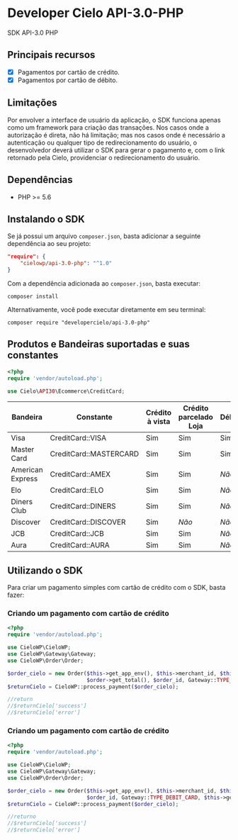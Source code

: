 # Developer Cielo API-3.0-PHP

SDK API-3.0 PHP

## Principais recursos

* [x] Pagamentos por cartão de crédito.
* [x] Pagamentos por cartão de débito.

## Limitações

Por envolver a interface de usuário da aplicação, o SDK funciona apenas como um framework para criação das transações. Nos casos onde a autorização é direta, não há limitação; mas nos casos onde é necessário a autenticação ou qualquer tipo de redirecionamento do usuário, o desenvolvedor deverá utilizar o SDK para gerar o pagamento e, com o link retornado pela Cielo, providenciar o redirecionamento do usuário.

## Dependências

* PHP >= 5.6

## Instalando o SDK

Se já possui um arquivo `composer.json`, basta adicionar a seguinte dependência ao seu projeto:

```json
"require": {
    "cielowp/api-3.0-php": "^1.0"
}
```

Com a dependência adicionada ao `composer.json`, basta executar:

```
composer install
```

Alternativamente, você pode executar diretamente em seu terminal:

```
composer require "developercielo/api-3.0-php"
```

## Produtos e Bandeiras suportadas e suas constantes

```php
<?php
require 'vendor/autoload.php';

use Cielo\API30\Ecommerce\CreditCard;
```

| Bandeira         | Constante              | Crédito à vista | Crédito parcelado Loja | Débito | Voucher |
|------------------|------------------------|-----------------|------------------------|--------|---------|
| Visa             | CreditCard::VISA       | Sim             | Sim                    | Sim    | *Não*   |
| Master Card      | CreditCard::MASTERCARD | Sim             | Sim                    | Sim    | *Não*   |
| American Express | CreditCard::AMEX       | Sim             | Sim                    | *Não*  | *Não*   |
| Elo              | CreditCard::ELO        | Sim             | Sim                    | *Não*  | *Não*   |
| Diners Club      | CreditCard::DINERS     | Sim             | Sim                    | *Não*  | *Não*   |
| Discover         | CreditCard::DISCOVER   | Sim             | *Não*                  | *Não*  | *Não*   |
| JCB              | CreditCard::JCB        | Sim             | Sim                    | *Não*  | *Não*   |
| Aura             | CreditCard::AURA       | Sim             | Sim                    | *Não*  | *Não*   |

## Utilizando o SDK

Para criar um pagamento simples com cartão de crédito com o SDK, basta fazer:

### Criando um pagamento com cartão de crédito

```php
<?php
require 'vendor/autoload.php';

use CieloWP\CieloWP;
use CieloWP\Gateway\Gateway;
use CieloWP\Order\Order;

$order_cielo = new Order($this->get_app_env(), $this->merchant_id, $this->merchant_key,
						 $order->get_total(), $order_id, Gateway::TYPE_CREDIT_CARD);
$returnCielo = CieloWP::process_payment($order_cielo);

//return
//$returnCielo['success']
//$returnCielo['error']
```

### Criando um pagamento com cartão de crédito

```php
<?php
require 'vendor/autoload.php';

use CieloWP\CieloWP;
use CieloWP\Gateway\Gateway;
use CieloWP\Order\Order;

$order_cielo = new Order($this->get_app_env(), $this->merchant_id, $this->merchant_key, $order->get_total(),
                         $order_id, Gateway::TYPE_DEBIT_CARD, $this->get_api_return_url($order));
$returnCielo = CieloWP::process_payment($order_cielo);

//returno
//$returnCielo['success']
//$returnCielo['error']
```